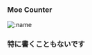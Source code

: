### Moe Counter
![:name](https://moe.neara.cyou/get/@:neara27?theme=rule34)
### 特に書くこともないです

<!---
neara27/neara27 is a ✨ special ✨ repository because its `README.md` (this file) appears on your GitHub profile.
You can click the Preview link to take a look at your changes.
--->

